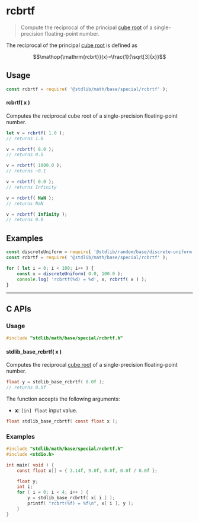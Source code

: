 <!--

@license Apache-2.0

Copyright (c) 2024 The Stdlib Authors.

Licensed under the Apache License, Version 2.0 (the "License");
you may not use this file except in compliance with the License.
You may obtain a copy of the License at

   http://www.apache.org/licenses/LICENSE-2.0

Unless required by applicable law or agreed to in writing, software
distributed under the License is distributed on an "AS IS" BASIS,
WITHOUT WARRANTIES OR CONDITIONS OF ANY KIND, either express or implied.
See the License for the specific language governing permissions and
limitations under the License.

-->

# rcbrtf

> Compute the reciprocal of the principal [cube root][cube-root] of a single-precision floating-point number.

<section class="intro">

The reciprocal of the principal [cube root][cube-root] is defined as

<!-- <equation class="equation" label="eq:reciprocal_cube_root" align="center" raw="\operatorname{rcbrt}(x)=\frac{1}{\sqrt[3]{x}}" alt="Reciprocal cube root"> -->

```math
\mathop{\mathrm{rcbrt}}(x)=\frac{1}{\sqrt[3]{x}}
```

<!-- <div class="equation" align="center" data-raw-text="\operatorname{rcbrt}(x)=\frac{1}{\sqrt[3]{x}}" data-equation="eq:reciprocal_cube_root">
    <img src="https://cdn.jsdelivr.net/gh/stdlib-js/stdlib@b569df0e375cb7d535781320bf5e2299a0fbff25/lib/node_modules/@stdlib/math/base/special/rcbrt/docs/img/equation_reciprocal_cube_root.svg" alt="Reciprocal cube root">
    <br>
</div> -->

<!-- </equation> -->

</section>

<!-- /.intro -->

<section class="usage">

## Usage

```javascript
const rcbrtf = require( '@stdlib/math/base/special/rcbrtf' );
```

#### rcbrtf( x )

Computes the reciprocal cube root of a single-precision floating-point number.

```javascript
let v = rcbrtf( 1.0 );
// returns 1.0

v = rcbrtf( 8.0 );
// returns 0.5

v = rcbrtf( 1000.0 );
// returns ~0.1

v = rcbrtf( 0.0 );
// returns Infinity

v = rcbrtf( NaN );
// returns NaN

v = rcbrtf( Infinity );
// returns 0.0
```

</section>

<!-- /.usage -->

<section class="examples">

## Examples

<!-- eslint no-undef: "error" -->

```javascript
const discreteUniform = require( '@stdlib/random/base/discrete-uniform' );
const rcbrtf = require( '@stdlib/math/base/special/rcbrtf' );

for ( let i = 0; i < 100; i++ ) {
    const x = discreteUniform( 0.0, 100.0 );
    console.log( 'rcbrtf(%d) = %d', x, rcbrtf( x ) );
}
```

</section>

<!-- /.examples -->

<!-- C interface documentation. -->

* * *

<section class="c">

## C APIs

<!-- Section to include introductory text. Make sure to keep an empty line after the intro `section` element and another before the `/section` close. -->

<section class="intro">

</section>

<!-- /.intro -->

<!-- C usage documentation. -->

<section class="usage">

### Usage

```c
#include "stdlib/math/base/special/rcbrtf.h"
```

#### stdlib_base_rcbrtf( x )

Computes the reciprocal [cube root][cube-root] of a single-precision floating-point number.

```c
float y = stdlib_base_rcbrtf( 8.0f );
// returns 0.5f
```

The function accepts the following arguments:

-   **x**: `[in] float` input value.

```c
float stdlib_base_rcbrtf( const float x );
```

</section>

<!-- /.usage -->

<!-- C API usage notes. Make sure to keep an empty line after the `section` element and another before the `/section` close. -->

<section class="notes">

</section>

<!-- /.notes -->

<!-- C API usage examples. -->

<section class="examples">

### Examples

```c
#include "stdlib/math/base/special/rcbrtf.h"
#include <stdio.h>

int main( void ) {
    const float x[] = { 3.14f, 9.0f, 0.0f, 0.0f / 0.0f };

    float y;
    int i;
    for ( i = 0; i < 4; i++ ) {
        y = stdlib_base_rcbrtf( x[ i ] );
        printf( "rcbrt(%f) = %f\n", x[ i ], y );
    }
}
```

</section>

<!-- /.examples -->

</section>

<!-- /.c -->

<!-- Section for related `stdlib` packages. Do not manually edit this section, as it is automatically populated. -->

<section class="related">

</section>

<!-- /.related -->

<!-- Section for all links. Make sure to keep an empty line after the `section` element and another before the `/section` close. -->

<section class="links">

[cube-root]: https://en.wikipedia.org/wiki/Cube_root

<!-- <related-links> -->

<!-- </related-links> -->

</section>

<!-- /.links -->
